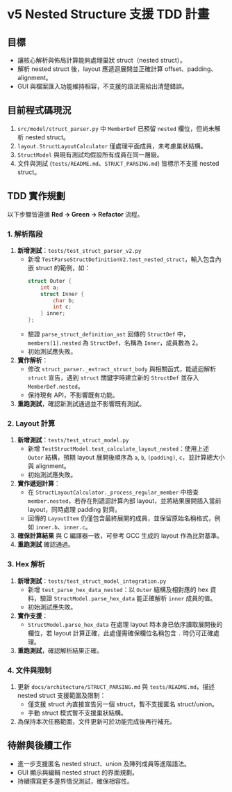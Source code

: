 # v5 Nested Structure 支援 TDD 計畫

## 目標
- 讓核心解析與佈局計算能夠處理巢狀 struct（nested struct）。
- 解析 nested struct 後，layout 應遞迴展開並正確計算 offset、padding、alignment。
- GUI 與檔案匯入功能維持相容，不支援的語法需給出清楚錯誤。

## 目前程式碼現況
1. `src/model/struct_parser.py` 中 `MemberDef` 已預留 `nested` 欄位，但尚未解析 nested struct。
2. `layout.StructLayoutCalculator` 僅處理平面成員，未考慮巢狀結構。
3. `StructModel` 與現有測試均假設所有成員在同一層級。
4. 文件與測試 (`tests/README.md`、`STRUCT_PARSING.md`) 皆標示不支援 nested struct。

## TDD 實作規劃
以下步驟皆遵循 **Red → Green → Refactor** 流程。

### 1. 解析階段
1. **新增測試**：`tests/test_struct_parser_v2.py`
   - 新增 `TestParseStructDefinitionV2.test_nested_struct`，輸入包含內嵌 struct 的範例，如：
     ```c
     struct Outer {
         int a;
         struct Inner {
             char b;
             int c;
         } inner;
     };
     ```
   - 驗證 `parse_struct_definition_ast` 回傳的 `StructDef` 中，`members[1].nested` 為 `StructDef`，名稱為 `Inner`，成員數為 2。
   - 初始測試應失敗。
2. **實作解析**：
   - 修改 `struct_parser._extract_struct_body` 與相關函式，能遞迴解析 `struct` 宣告，遇到 `struct` 關鍵字時建立新的 `StructDef` 並存入 `MemberDef.nested`。
   - 保持現有 API，不影響既有功能。
3. **重跑測試**，確認新測試通過並不影響既有測試。

### 2. Layout 計算
1. **新增測試**：`tests/test_struct_model.py`
   - 新增 `TestStructModel.test_calculate_layout_nested`：使用上述 `Outer` 結構，預期 layout 展開後順序為 `a`, `b`, `(padding)`, `c`，並計算總大小與 alignment。
   - 初始測試應失敗。
2. **實作遞迴計算**：
   - 在 `StructLayoutCalculator._process_regular_member` 中檢查 `member.nested`，若存在則遞迴計算內部 layout，並將結果展開插入當前 layout，同時處理 padding 對齊。
   - 回傳的 `LayoutItem` 仍僅包含最終展開的成員，並保留原始名稱格式，例如 `inner.b`、`inner.c`。
3. **確保計算結果** 與 C 編譯器一致，可參考 GCC 生成的 layout 作為比對基準。
4. **重跑測試** 確認通過。

### 3. Hex 解析
1. **新增測試**：`tests/test_struct_model_integration.py`
   - 新增 `test_parse_hex_data_nested`：以 `Outer` 結構及相對應的 hex 資料，驗證 `StructModel.parse_hex_data` 能正確解析 `inner` 成員的值。
   - 初始測試應失敗。
2. **實作支援**：
   - `StructModel.parse_hex_data` 在處理 layout 時本身已依序讀取展開後的欄位，若 layout 計算正確，此處僅需確保欄位名稱包含 `.` 時仍可正確處理。
3. **重跑測試**，確認解析結果正確。

### 4. 文件與限制
1. 更新 `docs/architecture/STRUCT_PARSING.md` 與 `tests/README.md`，描述 nested struct 支援範圍及限制：
   - 僅支援 struct 內直接宣告另一個 struct，暫不支援匿名 struct/union。
   - 手動 struct 模式暫不支援巢狀結構。
2. 為保持本次任務範圍，文件更新可於功能完成後再行補充。

## 待辦與後續工作
- 進一步支援匿名 nested struct、union 及陣列成員等進階語法。
- GUI 顯示與編輯 nested struct 的界面規劃。
- 持續撰寫更多邊界情況測試，確保相容性。

